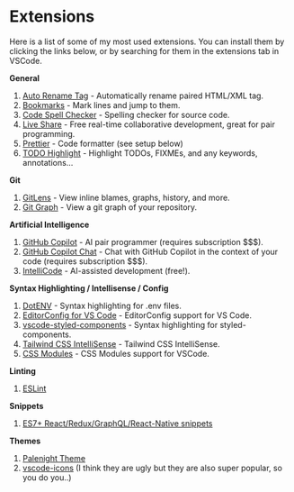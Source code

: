 # Extensions

Here is a list of some of my most used extensions. You can install them by clicking the links below, or by searching for them in the extensions tab in VSCode.

**General**

1. [Auto Rename Tag](https://marketplace.visualstudio.com/items?itemName=formulahendry.auto-rename-tag) - Automatically rename paired HTML/XML tag.
2. [Bookmarks](https://marketplace.visualstudio.com/items?itemName=alefragnani.Bookmarks) - Mark lines and jump to them.
3. [Code Spell Checker](https://marketplace.visualstudio.com/items?itemName=streetsidesoftware.code-spell-checker) - Spelling checker for source code.
4. [Live Share](https://marketplace.visualstudio.com/items?itemName=MS-vsliveshare.vsliveshare) - Free real-time collaborative development, great for pair programming.
5. [Prettier](https://marketplace.visualstudio.com/items?itemName=esbenp.prettier-vscode) - Code formatter (see setup below)
6. [TODO Highlight](https://marketplace.visualstudio.com/items?itemName=wayou.vscode-todo-highlight) - Highlight TODOs, FIXMEs, and any keywords, annotations...

**Git**

1. [GitLens](https://marketplace.visualstudio.com/items?itemName=eamodio.gitlens) - View inline blames, graphs, history, and more.
2. [Git Graph](https://marketplace.visualstudio.com/items?itemName=mhutchie.git-graph) - View a git graph of your repository.

**Artificial Intelligence**

1. [GitHub Copilot](https://marketplace.visualstudio.com/items?itemName=GitHub.copilot) - AI pair programmer (requires subscription $$$).
2. [GitHub Copilot Chat](https://marketplace.visualstudio.com/items?itemName=GitHub.copilot-chat) - Chat with GitHub Copilot in the context of your code (requires subscription $$$).
3. [IntelliCode](https://marketplace.visualstudio.com/items?itemName=VisualStudioExptTeam.vscodeintellicode) - AI-assisted development (free!).

**Syntax Highlighting / Intellisense / Config**

1. [DotENV](https://marketplace.visualstudio.com/items?itemName=mikestead.dotenv) - Syntax highlighting for .env files.
2. [EditorConfig for VS Code](https://marketplace.visualstudio.com/items?itemName=EditorConfig.EditorConfig) - EditorConfig support for VS Code.
3. [vscode-styled-components](https://marketplace.visualstudio.com/items?itemName=jpoissonnier.vscode-styled-components) - Syntax highlighting for styled-components.
4. [Tailwind CSS IntelliSense](https://marketplace.visualstudio.com/items?itemName=bradlc.vscode-tailwindcss) - Tailwind CSS IntelliSense.
5. [CSS Modules](https://marketplace.visualstudio.com/items?itemName=clinyong.vscode-css-modules) - CSS Modules support for VSCode.

**Linting**

1. [ESLint](https://marketplace.visualstudio.com/items?itemName=dbaeumer.vscode-eslint)

**Snippets**

1. [ES7+ React/Redux/GraphQL/React-Native snippets](https://marketplace.visualstudio.com/items?itemName=dsznajder.es7-react-js-snippets)

**Themes**

1. [Palenight Theme](https://marketplace.visualstudio.com/items?itemName=whizkydee.material-palenight-theme)
2. [vscode-icons](https://marketplace.visualstudio.com/items?itemName=vscode-icons-team.vscode-icons) (I think they are ugly but they are also super popular, so you do you..)
